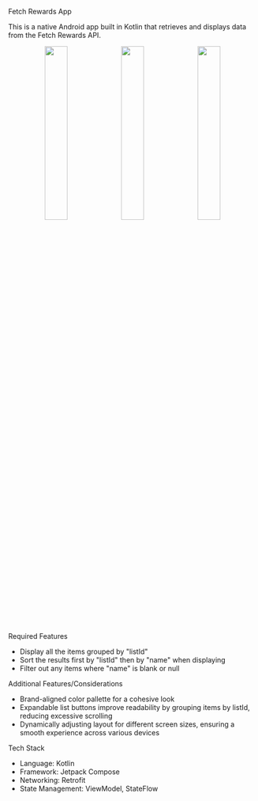 Fetch Rewards App

This is a native Android app built in Kotlin that retrieves and displays data from the Fetch Rewards API.

<p align="center">
    <img src="https://github.com/user-attachments/assets/cbe36fc3-9e03-4c51-b52c-53dcd6d8d2a4" width="30%" />
    <img src="https://github.com/user-attachments/assets/b13ab2c6-358e-4b99-a543-af19da7ff374" width="30%" />
    <img src="https://github.com/user-attachments/assets/bd20a6f3-6766-4ceb-a7b3-edbc827e3624" width="30%" />
</p>

Required Features
- Display all the items grouped by "listId"
- Sort the results first by "listId" then by "name" when displaying
- Filter out any items where "name" is blank or null

Additional Features/Considerations
- Brand-aligned color pallette for a cohesive look
- Expandable list buttons improve readability by grouping items by listId, reducing excessive scrolling
- Dynamically adjusting layout for different screen sizes, ensuring a smooth experience across various devices

Tech Stack
- Language: Kotlin
- Framework: Jetpack Compose
- Networking: Retrofit
- State Management: ViewModel, StateFlow

